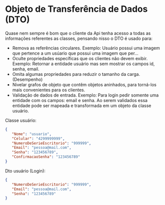 # Objeto de Transferência de Dados (DTO)
Quase nem sempre é bom que o cliente da Api tenha acesso a todas as informações referentes as classes, pensando nisso o DTO é usado para:
-   Remova as referências circulares.
	Exemplo: Usuário possui uma imagem que pertence a um usúario que possui uma imagem que per... 
-   Oculte propriedades específicas que os clientes não devem exibir.
	Exemplo: Retornar a entidade usuário mas sem mostrar os campos id, senha, email. 	
-   Omita algumas propriedades para reduzir o tamanho da carga. (Desempenho)
-   Nivelar grafos de objeto que contêm objetos aninhados, para torná-los mais convenientes para os clientes.
-   Validação de dados de entrada.
	Exemplo: 
	Para login pedir somente uma entidade com os campos: email e senha.
	Ao serem validados essa entidade pode ser mapeada e transformada em um objeto da classe usuário.

Classe usuário:
```json
{
   "Nome": "usuario",
   "Celular": "4299999999",
   "NumeroDeSerieEscritorio": "999999",
   "Email": "pessoa@mail.com",
   "Senha": "123456789",
   "ConfirmacaoSenha": "123456789"
}
```
Dto usuário (Login):
```json
{
   "NumeroDeSerieEscritorio": "999999",
   "Email": "pessoa@mail.com",
   "Senha": "123456789"
}
```
